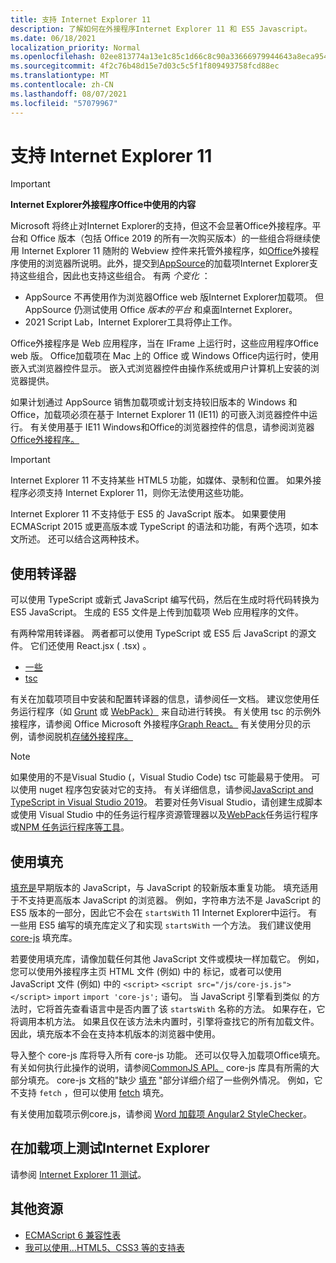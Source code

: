 ```yaml
---
title: 支持 Internet Explorer 11
description: 了解如何在外接程序Internet Explorer 11 和 ES5 Javascript。
ms.date: 06/18/2021
localization_priority: Normal
ms.openlocfilehash: 02ee813774a13e1c85c1d66c8c90a33666979944643a8eca9544ca04cfae3363
ms.sourcegitcommit: 4f2c76b48d15e7d03c5c5f1f809493758fcd88ec
ms.translationtype: MT
ms.contentlocale: zh-CN
ms.lasthandoff: 08/07/2021
ms.locfileid: "57079967"
---
```

# <a name="support-internet-explorer-11"></a>支持 Internet Explorer 11

> [!IMPORTANT]
> **Internet Explorer外接程序Office中使用的内容**
>
> Microsoft 将终止对Internet Explorer的支持，但这不会显著Office外接程序。平台和 Office 版本（包括 Office 2019 的所有一次购买版本）的一些组合将继续使用 Internet Explorer 11 随附的 Webview 控件来托管外接程序，如[Office](../concepts/browsers-used-by-office-web-add-ins.md)外接程序使用的浏览器所说明。此外，提交到[AppSource](/office/dev/store/submit-to-appsource-via-partner-center)的加载项Internet Explorer支持这些组合，因此也支持这些组合。 有两 *个变化* ：
>
> - AppSource 不再使用作为浏览器Office web 版Internet Explorer加载项。 但 AppSource 仍测试使用 Office *版本的平台* 和桌面Internet Explorer。
> - 2021 Script Lab，Internet Explorer工具将停止工作。 [](../overview/explore-with-script-lab.md)

Office外接程序是 Web 应用程序，当在 IFrame 上运行时，这些应用程序Office web 版。 Office加载项在 Mac 上的 Office 或 Windows Office内运行时，使用嵌入式浏览器控件显示。 嵌入式浏览器控件由操作系统或用户计算机上安装的浏览器提供。

如果计划通过 AppSource 销售加载项或计划支持较旧版本的 Windows 和 Office，加载项必须在基于 Internet Explorer 11 (IE11) 的可嵌入浏览器控件中运行。 有关使用基于 IE11 Windows和Office的浏览器控件的信息，请参阅浏览器[Office外接程序。](../concepts/browsers-used-by-office-web-add-ins.md)

> [!IMPORTANT]
> Internet Explorer 11 不支持某些 HTML5 功能，如媒体、录制和位置。 如果外接程序必须支持 Internet Explorer 11，则你无法使用这些功能。

Internet Explorer 11 不支持低于 ES5 的 JavaScript 版本。 如果要使用 ECMAScript 2015 或更高版本或 TypeScript 的语法和功能，有两个选项，如本文所述。 还可以结合这两种技术。

## <a name="use-a-transpiler"></a>使用转译器

可以使用 TypeScript 或新式 JavaScript 编写代码，然后在生成时将代码转换为 ES5 JavaScript。 生成的 ES5 文件是上传到加载项 Web 应用程序的文件。

有两种常用转译器。 两者都可以使用 TypeScript 或 ES5 后 JavaScript 的源文件。 它们还使用 React.jsx ( .tsx) 。

- [一些](https://babeljs.io/)
- [tsc](https://www.typescriptlang.org/index.html)

有关在加载项项目中安装和配置转译器的信息，请参阅任一文档。 建议您使用任务运行程序（如 [Grunt](https://gruntjs.com/) 或 [WebPack）](https://webpack.js.org/) 来自动进行转换。 有关使用 tsc 的示例外接程序，请参阅 Office Microsoft 外接程序[Graph React。](https://github.com/OfficeDev/PnP-OfficeAddins/tree/3ce0e1b74152dbbe8306a091696bc4455c04c0a1/Samples/auth/Office-Add-in-Microsoft-Graph-React) 有关使用分贝的示例，请参阅脱机[存储外接程序。](https://github.com/OfficeDev/PnP-OfficeAddins/tree/3ce0e1b74152dbbe8306a091696bc4455c04c0a1/Samples/Excel.OfflineStorageAddin)

> [!NOTE]
> 如果使用的不是Visual Studio (，Visual Studio Code) tsc 可能最易于使用。 可以使用 nuget 程序包安装对它的支持。 有关详细信息，请参阅[JavaScript and TypeScript in Visual Studio 2019](/visualstudio/javascript/javascript-in-vs-2019)。 若要对任务Visual Studio，请创建生成脚本或使用 Visual Studio 中的任务运行程序资源管理器以及[WebPack](https://marketplace.visualstudio.com/items?itemName=MadsKristensen.WebPackTaskRunner)任务运行程序或[NPM 任务运行程序等工具](https://marketplace.visualstudio.com/items?itemName=MadsKristensen.NPMTaskRunner)。

## <a name="use-a-polyfill"></a>使用填充

[填充是](https://en.wikipedia.org/wiki/Polyfill_(programming))早期版本的 JavaScript，与 JavaScript 的较新版本重复功能。 填充适用于不支持更高版本 JavaScript 的浏览器。 例如，字符串方法不是 JavaScript 的 ES5 版本的一部分，因此它不会在 `startsWith` 11 Internet Explorer中运行。 有一些用 ES5 编写的填充库定义了和实现 `startsWith` 一个方法。 我们建议使用 [core-js](https://github.com/zloirock/core-js) 填充库。

若要使用填充库，请像加载任何其他 JavaScript 文件或模块一样加载它。 例如，您可以使用外接程序主页 HTML 文件 (例如) 中的 标记，或者可以使用 JavaScript 文件 (例如) 中的 `<script>` `<script src="/js/core-js.js"></script>` `import` `import 'core-js';` 语句。 当 JavaScript 引擎看到类似 的方法时，它将首先查看语言中是否内置了该 `startsWith` 名称的方法。 如果存在，它将调用本机方法。 如果且仅在该方法未内置时，引擎将查找它的所有加载文件。 因此，填充版本不会在支持本机版本的浏览器中使用。

导入整个 core-js 库将导入所有 core-js 功能。 还可以仅导入加载项Office填充。 有关如何执行此操作的说明，请参阅[CommonJS API。](https://github.com/zloirock/core-js#commonjs-api) core-js 库具有所需的大部分填充。 core-js 文档的"缺少 [填充](https://github.com/zloirock/core-js#missing-polyfills) "部分详细介绍了一些例外情况。 例如，它不支持 `fetch` ，但可以使用 [fetch](https://github.com/github/fetch) 填充。

有关使用加载项示例core.js，请参阅 [Word 加载项 Angular2 StyleChecker](https://github.com/OfficeDev/Word-Add-in-Angular2-StyleChecker)。

## <a name="testing-an-add-in-on-internet-explorer"></a>在加载项上测试Internet Explorer

请参阅 [Internet Explorer 11 测试](../testing/ie-11-testing.md)。

## <a name="additional-resources"></a>其他资源

- [ECMAScript 6 兼容性表](https://kangax.github.io/compat-table/es6/)
- [我可以使用...HTML5、CSS3 等的支持表](https://caniuse.com/)
